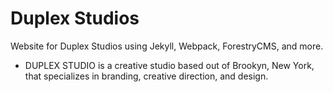 # Duplex Studios
Website for Duplex Studios using Jekyll, Webpack, ForestryCMS, and more.

- DUPLEX STUDIO is a creative studio based out of Brookyn, New York, that specializes in branding, creative direction, and design.
